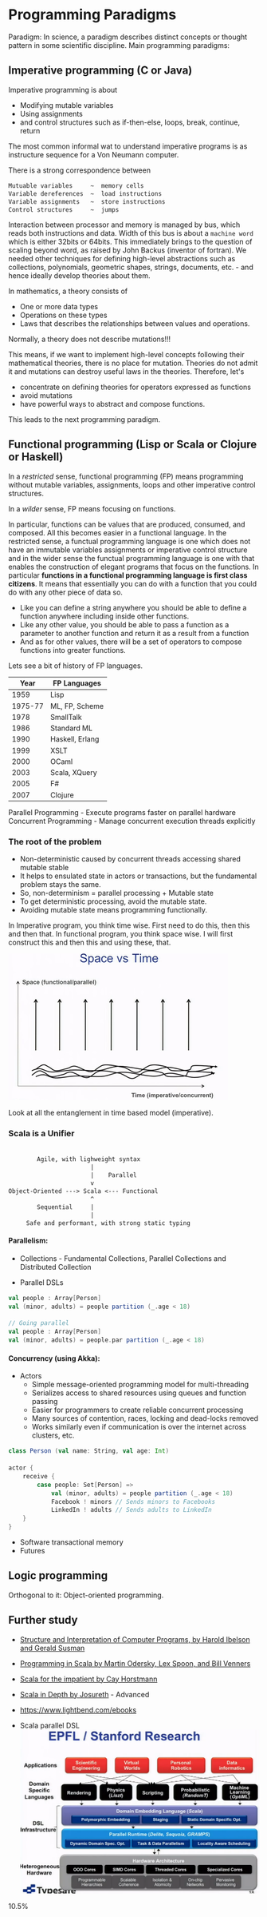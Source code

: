 # Programming Paradigms

Paradigm: In science, a paradigm describes distinct concepts or thought pattern in some scientific discipline. Main programming paradigms:
## Imperative programming (C or Java)

Imperative programming is about
* Modifying mutable variables
* Using assignments
* and control structures such as if-then-else, loops, break, continue, return

The most common informal wat to understand imperative programs is as instructure sequence for a Von Neumann computer.

There is a strong correspondence between

```
Mutuable variables     ~  memory cells
Variable dereferences  ~  load instructions
Variable assignments   ~  store instructions
Control structures     ~  jumps
```


Interaction between processor and memory is managed by bus, which reads both instructions and data. Width of this bus is about a ```machine word``` which is either 32bits or 64bits. This immediately brings to the question of scaling beyond word, as raised by John Backus (inventor of fortran). We needed other techniques for defining high-level abstractions such as collections, polynomials, geometric shapes, strings, documents, etc. - and hence ideally develop theories about them.

In mathematics, a theory consists of
* One or more data types
* Operations on these types
* Laws that describes the relationships between values and operations.

Normally, a theory does not describe mutations!!!

This means, if we want to implement high-level concepts following their mathematical theories, there is no place for mutation. Theories do not admit it and mutations can destroy useful laws in the theories. Therefore, let's
* concentrate on defining theories for operators expressed as functions
* avoid mutations
* have powerful ways to abstract and compose functions.

This leads to the next programming paradigm.

## Functional programming (Lisp or Scala or Clojure or Haskell)

In a *restricted* sense, functional programming (FP) means programming without mutable variables, assignments, loops and other imperative control structures.

In a *wilder* sense, FP means focusing on functions.

In particular, functions can be values that are produced, consumed, and composed. All this becomes easier in a functional language. In the restricted sense, a functual programming language is one which does not have an immutable variables assignments or imperative control structure and in the wider sense the functual programming language is one with that enables the construction of elegant programs that focus on the functions. In particular **functions in a functional programming language is first class citizens**. It means that essentially you can do with a function that you could do with any other piece of data so.
* Like you can define a string anywhere you should be able to define a function anywhere including inside other functions. 
* Like any other value, you should be able to pass a function as a parameter to another function and return it as a result from a function
* And as for other values, there will be a set of operators to compose functions into greater functions.  

Lets see a bit of history of FP languages.

|Year|FP Languages|
|----|------------|
|1959|Lisp|
|1975-77|ML, FP, Scheme|
|1978|SmallTalk|
|1986|Standard ML|
|1990|Haskell, Erlang|
|1999|XSLT|
|2000|OCaml|
|2003|Scala, XQuery|
|2005|F#|
|2007|Clojure|


Parallel Programming   -  Execute programs faster on parallel hardware
Concurrent Programming -  Manage concurrent execution threads explicitly

### The root of the problem
* Non-deterministic caused by concurrent threads accessing shared mutable stable
* It helps to ensulated state in actors or transactions, but the fundamental problem stays the same.
* So, non-determinism = parallel processing + Mutable state
* To get deterministic processing, avoid the mutable state.
* Avoiding mutable state means programming functionally.

In Imperative program, you think time wise. First need to do this, then this and then that. In functional program, you think space wise. I will first construct this and then this and using these, that.

![](Space-Time-theory.png)

Look at all the entanglement in time based model (imperative).

### Scala is a Unifier
```

        Agile, with lighweight syntax     
                       |
                       |    Parallel
                       v
Object-Oriented ---> Scala <--- Functional
                       ^
        Sequential     |
                       |
     Safe and performant, with strong static typing
```

#### Parallelism:
* Collections - Fundamental Collections, Parallel Collections and Distributed Collection

* Parallel DSLs

```scala
val people : Array[Person]
val (minor, adults) = people partition (_.age < 18)

// Going parallel
val people : Array[Person]
val (minor, adults) = people.par partition (_.age < 18)
```

#### Concurrency (using Akka):
* Actors
  * Simple message-oriented programming model for multi-threading
  * Serializes access to shared resources using queues and function passing
  * Easier for programmers to create reliable concurrent processing
  * Many sources of contention, races, locking and dead-locks removed
  * Works similarly even if communication is over the internet across clusters, etc. 

```scala
class Person (val name: String, val age: Int)

actor {
    receive {
        case people: Set[Person] => 
            val (minor, adults) = people partition (_.age < 18)
            Facebook ! minors // Sends minors to Facebooks
            LinkedIn ! adults // Sends adults to LinkedIn
    }
}
```

* Software transactional memory
* Futures


## Logic programming

Orthogonal to it: Object-oriented programming.

## Further study

* [Structure and Interpretation of Computer Programs, by Harold Ibelson and Gerald Susman](https://mitpress.mit.edu/sites/default/files/sicp/full-text/book/book.html)
* [Programming in Scala by Martin Odersky, Lex Spoon, and Bill Venners]()
* [Scala for the impatient by Cay Horstmann]()
* [Scala in Depth by Josureth]() - Advanced

* https://www.lightbend.com/ebooks

* Scala parallel DSL
![](DSL-Parallel.png)

10.5%